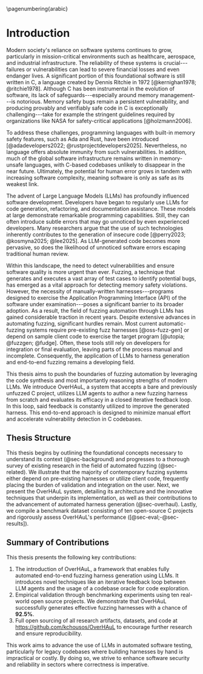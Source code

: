 \pagenumbering{arabic}

# Introduction

Modern society's reliance on software systems continues to grow, particularly in mission-critical environments such as healthcare, aerospace, and industrial infrastructure. The reliability of these systems is crucial---failures or vulnerabilities can lead to severe financial losses and even endanger lives. A significant portion of this foundational software is still written in C, a language created by Dennis Ritchie in 1972 [@kernighan1978; @ritchie1978]. Although C has been instrumental in the evolution of software, its lack of safeguards---especially around memory management---is notorious. Memory safety bugs remain a persistent vulnerability, and producing provably and verifiably safe code in C is exceptionally challenging---take for example the stringent guidelines required by organizations like NASA for safety-critical applications [@holzmann2006].

To address these challenges, programming languages with built-in memory safety features, such as Ada and Rust, have been introduced [@adadevelopers2022; @rustprojectdevelopers2025]. Nevertheless, no language offers absolute immunity from such vulnerabilities. In addition, much of the global software infrastructure remains written in memory-unsafe languages, with C-based codebases unlikely to disappear in the near future. Ultimately, the potential for human error grows in tandem with increasing software complexity, meaning software is only as safe as its weakest link.

The advent of Large Language Models (LLMs) has profoundly influenced software development. Developers have began to regularly use LLMs for code generation, refactoring, and documentation assistance. These models at large demonstrate remarkable programming capabilities. Still, they can often introduce subtle errors that may go unnoticed by even experienced developers. Many researchers argue that the use of such technologies inherently contributes to the generation of insecure code [@perry2023; @kosmyna2025; @lee2025]. As LLM-generated code becomes more pervasive, so does the likelihood of unnoticed software errors escaping traditional human review.

Within this landscape, the need to detect vulnerabilities and ensure software quality is more urgent than ever. Fuzzing, a technique that generates and executes a vast array of test cases to identify potential bugs, has emerged as a vital approach for detecting memory safety violations. However, the necessity of manually-written harnesses---programs designed to exercise the Application Programming Interface (API) of the software under examination---poses a significant barrier to its broader adoption. As a result, the field of fuzzing automation through LLMs has gained considerable traction in recent years. Despite extensive advances in automating fuzzing, significant hurdles remain. Most current automatic-fuzzing systems require pre-existing fuzz harnesses [@oss-fuzz-gen] or depend on sample client code to exercise the target program [@utopia; @fuzzgen; @fudge]. Often, these tools still rely on developers for integration or final evaluation, leaving parts of the process manual and incomplete. Consequently, the application of LLMs to harness generation and end-to-end fuzzing remains a developing field.

This thesis aims to push the boundaries of fuzzing automation by leveraging the code synthesis and most importantly reasoning strengths of modern LLMs. We introduce OverHAuL, a system that accepts a bare and previously unfuzzed C project, utilizes LLM agents to author a new fuzzing harness from scratch and evaluates its efficacy in a closed iterative feedback loop. In this loop, said feedback is constantly utilized to improve the generated harness. This end-to-end approach is designed to minimize manual effort and accelerate vulnerability detection in C codebases.

## Thesis Structure

This thesis begins by outlining the foundational concepts necessary to understand its context (@sec-background) and progresses to a thorough survey of existing research in the field of automated fuzzing (@sec-related). We illustrate that the majority of contemporary fuzzing systems either depend on pre-existing harnesses or utilize client code, frequently placing the burden of validation and integration on the user. Next, we present the OverHAuL system, detailing its architecture and the innovative techniques that underpin its implementation, as well as their contributions to the advancement of automated harness generation (@sec-overhaul). Lastly, we compile a benchmark dataset consisting of ten open-source C projects and rigorously assess OverHAuL's performance ([@sec-eval;-@sec-results]).

## Summary of Contributions

This thesis presents the following key contributions:

1. The introduction of OverHAuL, a framework that enables fully automated end-to-end fuzzing harness generation using LLMs. It introduces novel techniques like an iterative feedback loop between LLM agents and the usage of a codebase oracle for code exploration.
2. Empirical validation through benchmarking experiments using ten real-world open source projects. We demonstrate that OverHAuL successfully generates effective fuzzing harnesses with a chance of **92.5%**.
3. Full open sourcing of all research artifacts, datasets, and code at <https://github.com/kchousos/OverHAuL> to encourage further research and ensure reproducibility.

This work aims to advance the use of LLMs in automated software testing, particularly for legacy codebases where building harnesses by hand is impractical or costly. By doing so, we strive to enhance software security and reliability in sectors where correctness is imperative.
